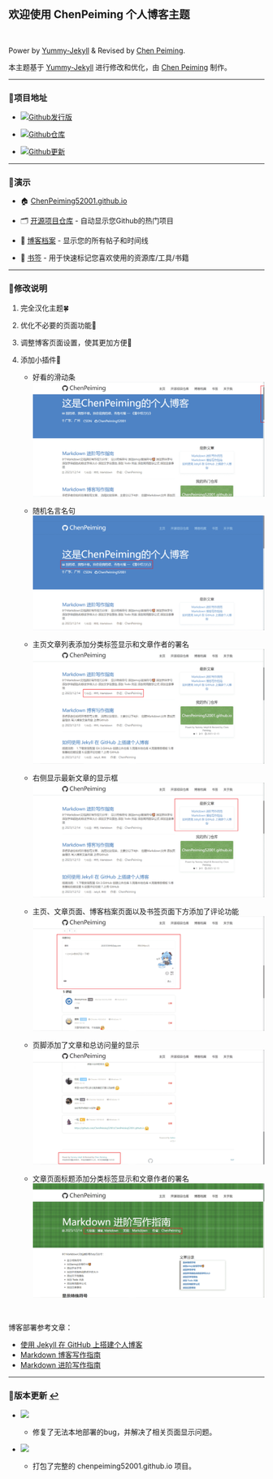 ## 欢迎使用 ChenPeiming 个人博客主题

<br>

Power by [Yummy-Jekyll](https://github.com/DONGChuan/Yummy-Jekyll) & Revised by [Chen Peiming](https://github.com/ChenPeiming52001/ChenPeiming52001.github.io).

本主题基于 [Yummy-Jekyll](https://github.com/DONGChuan/Yummy-Jekyll) 进行修改和优化，由 [Chen Peiming](https://github.com/ChenPeiming52001/ChenPeiming52001.github.io) 制作。

---

### 🥰项目地址

- [![Github发行版](https://img.shields.io/badge/发行版-ChenPeiming52001.github.io-gree.svg)](https://github.com/ChenPeiming52001/ChenPeiming52001.github.io/releases)

- [![Github仓库](https://img.shields.io/badge/仓库-ChenPeiming52001.github.io-blue.svg)](https://github.com/ChenPeiming52001/ChenPeiming52001.github.io)

- [![Github更新](https://img.shields.io/badge/Github-版本更新-red.svg)](#user-content-版本更新-)

---

### 🎥演示

- 🏠 [ChenPeiming52001.github.io](https://chenpeiming52001.github.io/)

- 🗂 [开源项目仓库](https://chenpeiming52001.github.io/open-source) - 自动显示您Github的热门项目

- 📑 [博客档案](https://chenpeiming52001.github.io/blog) - 显示您的所有帖子和时间线

- 🔖 [书签](https://chenpeiming52001.github.io/bookmark) - 用于快速标记您喜欢使用的资源库/工具/书籍

---

### 🎉修改说明

1. 完全汉化主题🍀

2. 优化不必要的页面功能👾

3. 调整博客页面设置，使其更加方便💞

4. 添加小插件🎊

   - 好看的滑动条
   [![滑动条](/assets/images/README/readme-1.png)](/assets/images/README/readme-1.png)

   - 随机名言名句
   [![名言名句](/assets/images/README/readme-2.png)](/assets/images/README/readme-2.png)

   - 主页文章列表添加分类标签显示和文章作者的署名
   [![署名](/assets/images/README/readme-3.png)](/assets/images/README/readme-3.png)

   - 右侧显示最新文章的显示框
   [![文章](/assets/images/README/readme-4.png)](/assets/images/README/readme-4.png)

   - 主页、文章页面、博客档案页面以及书签页面下方添加了评论功能
   [![评论](/assets/images/README/readme-5.png)](/assets/images/README/readme-5.png)

   - 页脚添加了文章和总访问量的显示
   [![访问](/assets/images/README/readme-6.png)](/assets/images/README/readme-6.png)

   - 文章页面标题添加分类标签显示和文章作者的署名
   [![文章标题](/assets/images/README/readme-7.png)](/assets/images/README/readme-7.png)

<br>

博客部署参考文章：
- [使用 Jekyll 在 GitHub 上搭建个人博客](https://chenpeiming52001.github.io/jekyll/2023/12/12/create-blog.html)
- [Markdown 博客写作指南](https://chenpeiming52001.github.io/markdown/2023/12/13/Blog-Found.html)
- [Markdown 进阶写作指南](https://chenpeiming52001.github.io/markdown/2023/12/14/Blog-Advanced-Found.html)

---
<h6 id="版本更新" style="display: none;">

### 🔧版本更新 [↩](#欢迎使用-chenpeiming-个人博客主题)

- [![](https://img.shields.io/badge/V2.0.0-2023.12.28更新-blue.svg)](https://github.com/ChenPeiming52001/ChenPeiming52001.github.io/releases/tag/v2023.12.28)
   - 修复了无法本地部署的bug，并解决了相关页面显示问题。

- [![](https://img.shields.io/badge/V1.0.0-2023.12.22更新-blue.svg)](https://github.com/ChenPeiming52001/ChenPeiming52001.github.io/releases/tag/v2023.12.22)
   - 打包了完整的 chenpeiming52001.github.io 项目。
